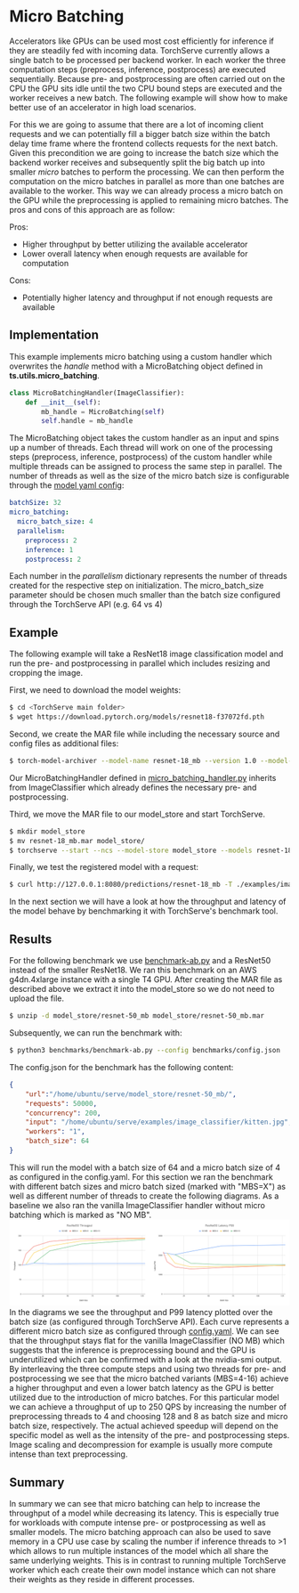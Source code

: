 # Micro Batching
Accelerators like GPUs can be used most cost efficiently for inference if they are steadily fed with incoming data.
TorchServe currently allows a single batch to be processed per backend worker.
In each worker the three computation steps (preprocess, inference, postprocess) are executed sequentially.
Because pre- and postprocessing are often carried out on the CPU the GPU sits idle until the two CPU bound steps are executed and the worker receives a new batch.
The following example will show how to make better use of an accelerator in high load scenarios.

For this we are going to assume that there are a lot of incoming client requests and we can potentially fill a bigger batch size within the batch delay time frame where the frontend collects requests for the next batch.
Given this precondition we are going to increase the batch size which the backend worker receives and subsequently split the big batch up into smaller *micro* batches to perform the processing.
We can then perform the computation on the micro batches in parallel as more than one batches are available to the worker.
This way we can already process a micro batch on the GPU while the preprocessing is applied to remaining micro batches.
The pros and cons of this approach are as follow:

Pros:

*  Higher throughput by better utilizing the available accelerator
*  Lower overall latency when enough requests are available for computation

Cons:

* Potentially higher latency and throughput if not enough requests are available

## Implementation
This example implements micro batching using a custom handler which overwrites the *handle* method with a MicroBatching object defined in __ts.utils.micro_batching__.
```python
class MicroBatchingHandler(ImageClassifier):
    def __init__(self):
        mb_handle = MicroBatching(self)
        self.handle = mb_handle
```
The MicroBatching object takes the custom handler as an input and spins up a number of threads.
Each thread will work on one of the processing steps (preprocess, inference, postprocess) of the custom handler while multiple threads can be assigned to process the same step in parallel.
The number of threads as well as the size of the micro batch size is configurable through the [model yaml config](config.yaml):
```yaml
batchSize: 32
micro_batching:
  micro_batch_size: 4
  parallelism:
    preprocess: 2
    inference: 1
    postprocess: 2
```
Each number in the *parallelism* dictionary represents the number of threads created for the respective step on initialization.
The micro_batch_size parameter should be chosen much smaller than the batch size configured through the TorchServe API (e.g. 64 vs 4)

## Example
The following example will take a ResNet18 image classification model and run the pre- and postprocessing in parallel which includes resizing and cropping the image.

First, we need to download the model weights:
```bash
$ cd <TorchServe main folder>
$ wget https://download.pytorch.org/models/resnet18-f37072fd.pth
```
Second, we create the MAR file while including the necessary source and config files as additional files:
```bash
$ torch-model-archiver --model-name resnet-18_mb --version 1.0 --model-file ./examples/image_classifier/resnet_18/model.py --serialized-file resnet18-f37072fd.pth --handler examples/micro_batching/micro_batching_handler.py --extra-files ./examples/image_classifier/index_to_name.json --config-file examples/micro_batching/config.yaml
```
Our MicroBatchingHandler defined in [micro_batching_handler.py](micro_batching_handler.py) inherits from ImageClassifier which already defines the necessary pre- and postprocessing.

Third, we move the MAR file to our model_store and start TorchServe.
```bash
$ mkdir model_store
$ mv resnet-18_mb.mar model_store/
$ torchserve --start --ncs --model-store model_store --models resnet-18_mb.mar
```

Finally, we test the registered model with a request:
```bash
$ curl http://127.0.0.1:8080/predictions/resnet-18_mb -T ./examples/image_classifier/kitten.jpg
```
In the next section we will have a look at how the throughput and latency of the model behave by benchmarking it with TorchServe's benchmark tool.

## Results
For the following benchmark we use [benchmark-ab.py](../../benchmarks/benchmark-ab.py) and a ResNet50 instead of the smaller ResNet18.
We ran this benchmark on an AWS g4dn.4xlarge instance with a single T4 GPU.
After creating the MAR file as described above we extract it into the model_store so we do not need to upload the file.
```bash
$ unzip -d model_store/resnet-50_mb model_store/resnet-50_mb.mar
```
Subsequently, we can run the benchmark with:
```bash
$ python3 benchmarks/benchmark-ab.py --config benchmarks/config.json
```
The config.json for the benchmark has the following content:
```json
{
    "url":"/home/ubuntu/serve/model_store/resnet-50_mb/",
    "requests": 50000,
    "concurrency": 200,
    "input": "/home/ubuntu/serve/examples/image_classifier/kitten.jpg",
    "workers": "1",
    "batch_size": 64
}
```
This will run the model with a batch size of 64 and a micro batch size of 4 as configured in the config.yaml.
For this section we ran the benchmark with different batch sizes and micro batch sized (marked with "MBS=X") as well as different number of threads to create the following diagrams.
As a baseline we also ran the vanilla ImageClassifier handler without micro batching which is marked as "NO MB".
![](assets/throughput_latency.png)
In the diagrams we see the throughput and P99 latency plotted over the batch size (as configured through TorchServe API).
Each curve represents a different micro batch size as configured through [config.yaml](config.yaml).
We can see that the throughput stays flat for the vanilla ImageClassifier (NO MB) which suggests that the inference is preprocessing bound and the GPU is underutilized which can be confirmed with a look at the nvidia-smi output.
By interleaving the three compute steps and using two threads for pre- and postprocessing we see that the micro batched variants (MBS=4-16) achieve a higher throughput and even a lower batch latency as the GPU is better utilized due to the introduction of micro batches.
For this particular model we can achieve a throughput of up to 250 QPS by increasing the number of preprocessing threads to 4 and choosing 128 and 8 as batch size and micro batch size, respectively.
The actual achieved speedup will depend on the specific model as well as the intensity of the pre- and postprocessing steps.
Image scaling and decompression for example is usually more compute intense than text preprocessing.

## Summary
In summary we can see that micro batching can help to increase the throughput of a model while decreasing its latency.
This is especially true for workloads with compute intense pre- or postprocessing as well as smaller models.
The micro batching approach can also be used to save memory in a CPU use case by scaling the number if inference threads to >1 which allows to run multiple instances of the model which all share the same underlying weights.
This is in contrast to running multiple TorchServe worker which each create their own model instance which can not share their weights as they reside in different processes.
